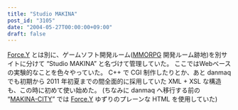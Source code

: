 ```yaml
---
title: "Studio MAKINA"
post_id: "3105"
date: "2004-05-27T00:00:00+09:00"
draft: false
---
```



[Force.Y](/force-y) とは別に、ゲームソフト開発ルーム([MMORPG](/tag/evil-kingdom) 開発ルーム跡地)を別サイトに分けて “Studio MAKINA” と名づけて管理していた。 ここではWebベースの実験的なことを色々やっていた。 C++ で CGI 制作したりとか、あと danmaq でも初期から 2011 年初夏までの間全面的に採用していた XML + XSL な構造も、この時に初めて使い始めた。 (ちなみに danmaq へ移行する前の “[MAKINA-CITY](/makina-city)” では [Force.Y](/force-y) ゆずりのプレーンな HTML を使用していた)

